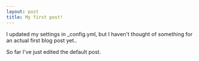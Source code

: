 ```yaml
---
layout: post
title: My first post!
---
```


I updated my settings in _config.yml, but I haven't thought of something for an actual first blog post yet..


So far I've just edited the default post.

